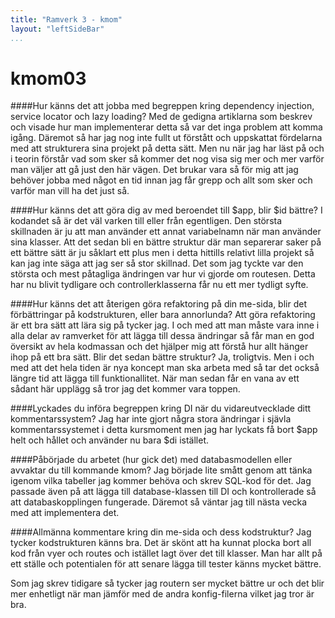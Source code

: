 ```yaml
---
title: "Ramverk 3 - kmom"
layout: "leftSideBar"
...
```

kmom03
=========================


####Hur känns det att jobba med begreppen kring dependency injection, service locator och lazy loading?
Med de gedigna artiklarna som beskrev och visade hur man implementerar detta så var det inga problem att komma igång. Däremot så har jag nog inte fullt ut förstått och uppskattat fördelarna med att strukturera sina projekt på detta sätt. Men nu när jag har läst på och i teorin förstår vad som sker så kommer det nog visa sig mer och mer varför man väljer att gå just den här vägen. Det brukar vara så för mig att jag behöver jobba med något en tid innan jag får grepp och allt som sker och varför man vill ha det just så.

####Hur känns det att göra dig av med beroendet till $app, blir $id bättre?
I kodandet så är det väl varken till eller från egentligen. Den största skillnaden är ju att man använder ett annat variabelnamn när man använder sina klasser. Att det sedan bli en bättre struktur där man separerar saker på ett bättre sätt är ju såklart ett plus men i detta hittills relativt lilla projekt så kan jag inte säga att jag ser så stor skillnad. Det som jag tyckte var den största och mest påtagliga ändringen var hur vi gjorde om routesen. Detta har nu blivit tydligare och controllerklasserna får nu ett mer tydligt syfte.

####Hur känns det att återigen göra refaktoring på din me-sida, blir det förbättringar på kodstrukturen, eller bara annorlunda?
Att göra refaktoring är ett bra sätt att lära sig på tycker jag. I och med att man måste vara inne i alla delar av ramverket för att lägga till dessa ändringar så får man en god översikt av hela kodmassan och det hjälper mig att förstå hur allt hänger ihop på ett bra sätt. Blir det sedan bättre struktur? Ja, troligtvis. Men i och med att det hela tiden är nya koncept man ska arbeta med så tar det också längre tid att lägga till funktionallitet. När man sedan får en vana av ett sådant här upplägg så tror jag det kommer vara toppen.

####Lyckades du införa begreppen kring DI när du vidareutvecklade ditt kommentarssystem?
Jag har inte gjort några stora ändringar i sjävla kommentarssystemet i detta kursmoment men jag har lyckats få bort $app helt och hållet och använder nu bara $di istället.

####Påbörjade du arbetet (hur gick det) med databasmodellen eller avvaktar du till kommande kmom?
Jag började lite smått genom att tänka igenom vilka tabeller jag kommer behöva och skrev SQL-kod för det. Jag passade även på att lägga till database-klassen till DI och kontrollerade så att databaskopplingen fungerade. Däremot så väntar jag till nästa vecka med att implementera det.

####Allmänna kommentare kring din me-sida och dess kodstruktur?
Jag tycker kodstrukturen känns bra. Det är skönt att ha kunnat plocka bort all kod från vyer och routes och istället lagt över det till klasser. Man har allt på ett ställe och potentialen för att senare lägga till tester känns mycket bättre.

Som jag skrev tidigare så tycker jag routern ser mycket bättre ur och det blir mer enhetligt när man jämför med de andra konfig-filerna vilket jag tror är bra.
